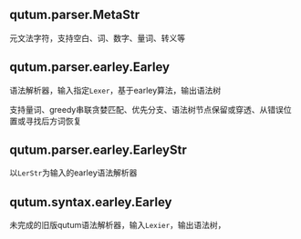 <!--
Copyright 2008-2024 Qianyan Cai  
Under the terms of the GNU General Public License version 3  
http://qutum.com  http://qutum.cn
-->

## qutum.parser.MetaStr

元文法字符，支持空白、词、数字、量词、转义等

## qutum.parser.earley.Earley

语法解析器，输入指定`Lexer`，基于earley算法，输出语法树

支持量词、greedy串联贪婪匹配、优先分支、语法树节点保留或穿透、从错误位置或寻找后方词恢复

## qutum.parser.earley.EarleyStr

以`LerStr`为输入的earley语法解析器

## qutum.syntax.earley.Earley

未完成的旧版qutum语法解析器，输入`Lexier`，输出语法树，
